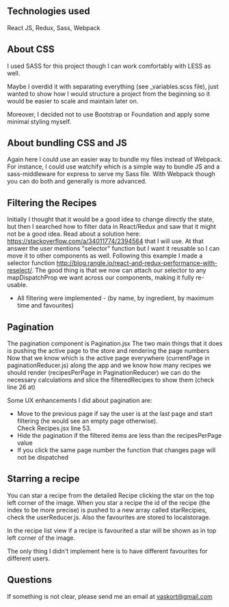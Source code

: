 ## Technologies used
React JS, Redux, Sass, Webpack

## About CSS

I used SASS for this project though I can work comfortably with LESS as well.

Maybe I overdid it with separating everything (see _variables.scss file), just wanted to show how I would structure a project from the beginning so it would be easier to scale and maintain later on.

Moreover, I decided not to use Bootstrap or Foundation and apply some minimal styling myself.

## About bundling CSS and JS  

Again here I could use an easier way to bundle my files instead of Webpack. For instance, I could use watchify which is a simple way to bundle JS and a sass-middleware for express to serve my Sass file. With Webpack though you can do both and generally is more advanced.

## Filtering the Recipes

Initially I thought that it would be a good idea to change directly the state, but then I searched how to filter data in React/Redux and saw that it might not be a good idea. Read about a solution here: https://stackoverflow.com/a/34011774/2394564 that I will use. At that answer the user mentions "selector" function but I want it reusable so I can move it to other components as well. 
Following this example I made a selector function http://blog.rangle.io/react-and-redux-performance-with-reselect/.
The good thing is that we now can attach our selector to any mapDispatchProp we want across our components, making it fully re-usable.

- All filtering were implemented - (by name, by ingredient, by maximum time and favourites)

## Pagination

The pagination component is Pagination.jsx
The two main things that it does is pushing the active page to the store and rendering the page numbers
Now that we know which is the active page everywhere (currentPage in paginationReducer.js) along the app and we know how many
recipes we should render (recipesPerPage in PaginationReducer) we can do the necessary calculations and slice the filteredRecipes
to show them (check line 26 at)

Some UX enhancements I did about pagination are:
- Move to the previous page if say the user is at the last page and start filtering (he would see an empty page otherwise).  
Check Recipes.jsx line 53.
- Hide the pagination if the filtered items are less than the recipesPerPage value
- If you click the same page number the function that changes page will not be dispatched


## Starring a recipe

You can star a recipe from the detailed Recipe clicking the star on the top left corner of the image. 
When you star a recipe the id of the recipe (the index to be more precise) is pushed to a new array 
called starRecipies, check the userReducer.js. Also the favourites are stored to localstorage.

In the recipe list view if a recipe is favourited a star will be shown as in top left corner of the image. 

The only thing I didn't implement here is to have different favourites for different users. 

## Questions

If something is not clear, please send me an email at vaskort@gmail.com
